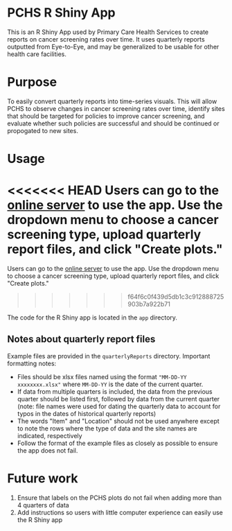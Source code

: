 # PCHS R Shiny App

This is an R Shiny App used by Primary Care Health Services to create reports on cancer screening rates over time. 
It uses quarterly reports outputted from Eye-to-Eye, and may be generalized to be usable for other health care facilities. 


# Purpose

To easily convert quarterly reports into time-series visuals. This will allow PCHS to observe changes in cancer screening rates over time, identify sites that should be targeted for policies to improve cancer screening, and evaluate whether such policies are successful and should be continued or propogated to new sites. 

# Usage

<<<<<<< HEAD
Users can go to the [online server](http://mayalapp.shinyapps.io/PCHS-cancer-screening-report-generator) to use the app. Use the dropdown menu to choose a cancer screening type, upload quarterly report files, and click "Create plots." 
=======
Users can go to the [online server](https://mayalapp.shinyapps.io/PCHS-cancer-screening-report-generator/) to use the app. Use the dropdown menu to choose a cancer screening type, upload quarterly report files, and click "Create plots." 
>>>>>>> f64f6c0f439d5db1c3c912888725903b7a922b71

The code for the R Shiny app is located in the `app` directory. 

## Notes about quarterly report files

Example files are provided in the `quarterlyReports` directory. Important formatting notes: 
- Files should be xlsx files named using the format `"MM-DD-YY xxxxxxxx.xlsx"` where `MM-DD-YY` is the date of the current quarter. 
- If data from multiple quarters is included, the data from the previous quarter should be listed first, followed by data from the current quarter (note: file names were used for dating the quarterly data to account for typos in the dates of historical quarterly reports) 
- The words "Item" and "Location" should not be used anywhere except to note the rows where the type of data and the site names are indicated, respectively
- Follow the format of the example files as closely as possible to ensure the app does not fail. 


# Future work

1. Ensure that labels on the PCHS plots do not fail when adding more than 4 quarters of data
1. Add instructions so users with little computer experience can easily use the R Shiny app
